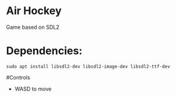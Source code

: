 # Air Hockey
Game based on SDL2 

# Dependencies:
`sudo apt install libsdl2-dev libsdl2-image-dev libsdl2-ttf-dev`

#Controls
- WASD to move